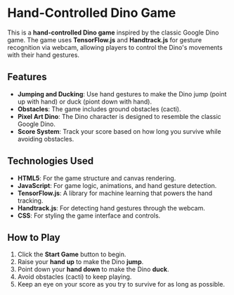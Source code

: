 # Hand-Controlled Dino Game

This is a **hand-controlled Dino game** inspired by the classic Google Dino game. The game uses **TensorFlow.js** and **Handtrack.js** for gesture recognition via webcam, allowing players to control the Dino's movements with their hand gestures. 

## Features

- **Jumping and Ducking**: Use hand gestures to make the Dino jump (point up with hand) or duck (piont down with hand).
- **Obstacles**: The game includes ground obstacles (cacti).
- **Pixel Art Dino**: The Dino character is designed to resemble the classic Google Dino.
- **Score System**: Track your score based on how long you survive while avoiding obstacles.

## Technologies Used

- **HTML5**: For the game structure and canvas rendering.
- **JavaScript**: For game logic, animations, and hand gesture detection.
- **TensorFlow.js**: A library for machine learning that powers the hand tracking.
- **Handtrack.js**: For detecting hand gestures through the webcam.
- **CSS**: For styling the game interface and controls.

## How to Play

1. Click the **Start Game** button to begin.
2. Raise your **hand up** to make the Dino **jump**.
3. Point down your **hand down** to make the Dino **duck**.
4. Avoid obstacles (cacti) to keep playing.
5. Keep an eye on your score as you try to survive for as long as possible.

